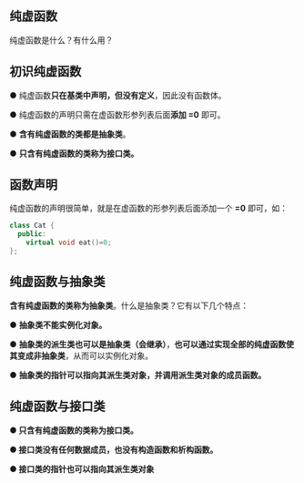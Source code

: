 ## 纯虚函数

纯虚函数是什么？有什么用？

## 初识纯虚函数

● 纯虚函数**只在基类中声明，但没有定义**，因此没有函数体。

● 纯虚函数的声明只需在虚函数形参列表后面**添加 =0** 即可。

● **含有纯虚函数的类都是抽象类**。

● **只含有纯虚函数的类称为接口类。**

## 函数声明

纯虚函数的声明很简单，就是在虚函数的形参列表后面添加一个 **=0** 即可，如：

```C++
class Cat {
  public:
    virtual void eat()=0;
};
```

## 纯虚函数与抽象类

**含有纯虚函数的类称为抽象类**。什么是抽象类？它有以下几个特点：

● **抽象类不能实例化对象。**

● **抽象类的派生类也可以是抽象类（会继承）**，**也可以通过实现全部的纯虚函数使其变成非抽象类**，从而可以实例化对象。

● **抽象类的指针可以指向其派生类对象，并调用派生类对象的成员函数。**



## 纯虚函数与接口类

**● 只含有纯虚函数的类称为接口类。**

**● 接口类没有任何数据成员，也没有构造函数和析构函数。**

**● 接口类的指针也可以指向其派生类对象**

